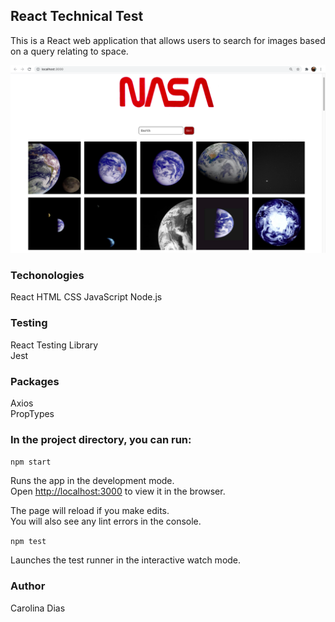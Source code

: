 ## React Technical Test

This is a React web application that allows users to search for images based on a query relating to space.

<p align ="center">
<img src="images/screenshot.png" width="700">
</p>

### Techonologies

React
HTML
CSS
JavaScript
Node.js

### Testing

React Testing Library<br />
Jest

### Packages

Axios<br />
PropTypes

### In the project directory, you can run:

`npm start`

Runs the app in the development mode.<br />
Open [http://localhost:3000](http://localhost:3000) to view it in the browser.

The page will reload if you make edits.<br />
You will also see any lint errors in the console.

`npm test`

Launches the test runner in the interactive watch mode.<br />

### Author

Carolina Dias
